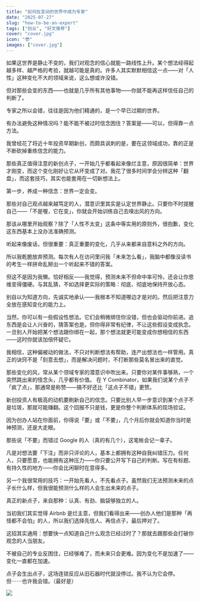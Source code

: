 ```yaml
---
title: "如何在变动的世界中成为专家"
date: "2025-07-27"
slug: "how-to-be-an-expert"
tags: ["创业", "好文推荐"]
cover: "cover.jpg"
icon: "😎"
images: ["cover.jpg"]
---
```

如果这世界是静止不变的，我们对观念的信心就能一路线性上升。某个想法经得起越多样、越严格的考验，就越可能是真的。许多人其实默默相信这一点——对「人性」这种变化不大的领域来说，这么想或许没错。



但对那些会变的东西——也就是几乎所有其他事物——你就不能再这样信任自己的判断了。



专家之所以会错，往往是因为他们精通的，是一个早已过期的世界。



有办法避免这种情况吗？能不能不被过时信念困住？答案是——可以，但得靠一点方法。



我曾经花了将近十年投资早期新创，而颇具讽刺的是，要在这领域成功，靠的正是不断砍掉重练信念的能力。



那些真正值得注意的新创点子，一开始几乎都看起来像烂主意，原因很简单：世界才刚变，而这个变化刚好让它从坏变成了对。我花了很多时间学会分辨这种「翻盘」，而这套技巧，其实也能套用在一切新想法上。



第一步，养成一种信念：世界一定会变。



那些对自己观点越来越笃定的人，潜意识里其实是认定世界静止。只要你不时提醒自己——「不是喔，它在变」，你就会开始训练自己去嗅出风的方向。



那该从哪里开始观察？除了「人性不太变」这条中等实用的原则外，很抱歉，变化这东西基本上没办法准确预测。



听起来像废话，但很重要：真正重要的变化，几乎从来都来自意料之外的方向。



所以我乾脆放弃预测。每次有人在访问里问我「未来怎么看」，我脑中都像没读书的考生一样拼命乱掰出一个听起来不错的答案。



但这不是因为我懒。恰好相反——我觉得，预测未来不但命中率可怜，还会让你思维变得僵硬。与其乱猜，不如选择更实际的策略：彻底、彻底地保持开放心态。



别自以为知道方向，先诚实地承认——我根本不知道哪边才是对的。然后把注意力全放在感知变化的能力上。



当然，你可以有一些假设性想法。它们会稍微绑住你没错，但也会驱动你前进。追东西是会让人兴奋的，猜答案也是。但你得非常有纪律，不让这些假设变成执念。
一旦别人开始把某个想法跟你绑在一起，那个想法就更可能变成你想相信的东西——这时你就该加倍怀疑它。



我相信，这种偏被动的做法，不只对判断想法有帮助，连产出想法也一样管用。真正的诀窍不是「刻意去想」，而是解决问题时，不打断那些莫名冒出来的直觉。



那些变化的风，常从某个领域专家的潜意识中吹出来。只要你对某件事够熟，一个突然跳出来的怪念头，几乎都有价值。
在 Y Combinator，如果我们说某个点子「疯了点」，那通常是称赞——搞不好还比「这点子不错」更赞。



新创投资人有极高的动机要刷新自己的信念。只要比别人早一步意识到某个点子不是垃圾，那就可能赚翻。这个回报不只是钱，更是你整个判断体系的现场验证。



因为创办人站在你面前，你得说「要」或「不要」，几个月后你就会知道你当时是神预测，还是大走眼。



那些说「不要」而错过 Google 的人（真的有几个），这笔帐会记一辈子。



凡是对想法要「下注」而非只评论的人，基本上都拥有这种自我纠错压力。任何人，只要愿意，也能拥有这种压力——你只要公开写下自己的判断。写在有标题、有持久性的地方——你会比闲聊时在意得多。



另一个我很常用的技巧：一开始先看人，不先看点子。虽然我们无法预测未来的点子长什么样，但我很能预测什么样的人会生出未来的点子。



真正的新点子，来自那种：认真、有劲、脑袋够独立的人。



当初我们其实觉得 Airbnb 是烂主意，但我们看得出来——创办人他们是那种「再怪都不会怕」的人，所以我们选择先信人、再信点子，最后押对了。



这招其实通用：想要快一点知道自己什么观念已经过时了？那就去跟那些会打破你观念的人当朋友。



不被自己的专业反困住，已经够难了，而未来只会更难。因为变化不是加速了——变化一直都在加速。



点子会生出点子，这场连锁反应从旧石器时代就没停过。我不认为它会停。
但⋯⋯也许我会错。（最好是）




![](https://prod-files-secure.s3.us-west-2.amazonaws.com/112d0858-5090-4d34-a606-b75eb8d65fd2/46476355-9cf3-4e99-9b7a-3531bc426380/1000202064.png?X-Amz-Algorithm=AWS4-HMAC-SHA256&X-Amz-Content-Sha256=UNSIGNED-PAYLOAD&X-Amz-Credential=ASIAZI2LB4667GSGZ4F7%2F20250906%2Fus-west-2%2Fs3%2Faws4_request&X-Amz-Date=20250906T190839Z&X-Amz-Expires=3600&X-Amz-Security-Token=IQoJb3JpZ2luX2VjECgaCXVzLXdlc3QtMiJHMEUCIQD4YODFRZpdqbD5MmiQxmsNMqxO2ZWxSVKXZkM2jZPajwIgdrsQypEWKYE%2Fyy6cNjsZLeaZaoofHm1xQatewzY%2FxWEqiAQIkf%2F%2F%2F%2F%2F%2F%2F%2F%2F%2FARAAGgw2Mzc0MjMxODM4MDUiDB%2BSJlC4zAGUi5MVNircAyZ6MLmh3vyFzOf3W4mS3ay24I5Y5XFK6dvLhP3R3eJrIsZWpUdS20gzDWqYlO%2FCu9D4z3SVC70IFltfAiohPZoiItwdtnrWucxs99aowgmrptRmsBjlkRgs4Pj3IzsoNR3zMoQ7lJtqKIfYVr7aBEot4mP3qoshKTKUcnwvtC7xnI3Dlu9NFv8iYMBXBAac5L3bJ8Z0FCL4ty7xGbK34NEa3N6ghAV1nLgbH3czm0ZDPVXmlzHIQOM2cw040hI2477rCSv5vFxRqJnog6p4IJR1ZotiRlgLRYyLEXt2eelYpy5rLD0a7%2F3VuUapMuzdSKa7AalhoddxvW5kXErx9m9cUuAPKlz6EnwSogKCv%2BqkgvcUNttUF%2B3WK%2BcccgPTA4muOqd0Nl8WFnDm0kpeYXSLYxspIxqQQbEhgEaCb1y0JQiCpWYYtmUpFWGR%2B2PYOTKa2e1ipcqiltj2XXc52pceNZv1bfFRVXRIVsHmD6i43RR2L6jmIbc8NCBj4zukdn99Hsa3njEPss%2BUGnHlbapNprEszRfDFkiqMlTxcEJ8df%2Fr9sVCfFl1vHWqXYJog6T96ro%2BKmljlv1gsGX3bolfUwWEzPdZvVBIul2obpWiWmHrhDsVda779gbKMNyu8cUGOqUBQI%2FXy5xZutIJvGHDCdOQGQoP4T7C1lxX1sSWOQBKmHgtsl9EFbfsqypDgo4jm4iy3RJ6agIGdKdVe%2F3fXbNvxaJQBKIgWn0%2FDvDHwqego4JOoey2wyGbggryaoUbHh30pyJ9QQ5QW4Nf3fI5i1R%2FPN2FY8mnXznlDVGVvxwMhS9YQQZIrp0gzQEDMdiYj2ZkG%2BT9nmkFx027joSpH4AYHKhu5%2FFJ&X-Amz-Signature=914e0e9bff8cd575881553ace8cd8181ca11f21d38b723b7db95c850303f8d33&X-Amz-SignedHeaders=host&x-amz-checksum-mode=ENABLED&x-id=GetObject)

